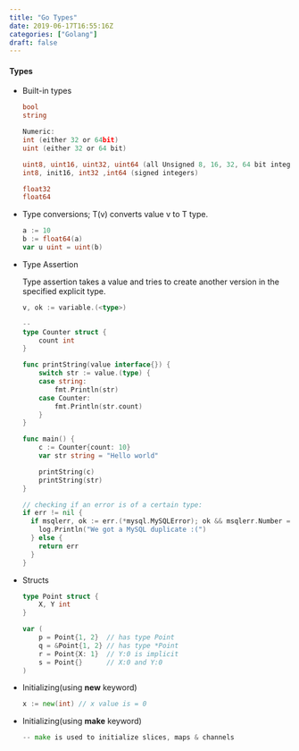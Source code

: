 ```yaml
---
title: "Go Types"
date: 2019-06-17T16:55:16Z
categories: ["Golang"]
draft: false
---
```


#### **Types**
* Built-in types
    ``` go
    bool 
    string
    
    Numeric:
    int (either 32 or 64bit)
    uint (either 32 or 64 bit)
    
    uint8, uint16, uint32, uint64 (all Unsigned 8, 16, 32, 64 bit integers respectively)
    int8, init16, int32 ,int64 (signed integers)
    
    float32
    float64
    ```
* Type conversions; T(v) converts value v to T type.
    ``` go
    a := 10
    b := float64(a)
    var u uint = uint(b)
    ```
* Type Assertion
    
    Type assertion takes a value and tries to create another version in the specified explicit type.
    ``` go
    v, ok := variable.(<type>)
    
    -- 
   type Counter struct {
    	count int
    }
    
    func printString(value interface{}) {
    	switch str := value.(type) {
    	case string:
    		fmt.Println(str)
    	case Counter:
    		fmt.Println(str.count)
    	}
    }
    
    func main() {
    	c := Counter{count: 10}
    	var str string = "Hello world"
    
    	printString(c)
    	printString(str)
    }
    ```
    ``` go
    // checking if an error is of a certain type:
    if err != nil {
      if msqlerr, ok := err.(*mysql.MySQLError); ok && msqlerr.Number == 1062 {
        log.Println("We got a MySQL duplicate :(")
      } else {
        return err
      }
    }
    ```
* Structs
    ``` go
    type Point struct {
    	X, Y int
    }
    
    var (
    	p = Point{1, 2}  // has type Point
    	q = &Point{1, 2} // has type *Point
    	r = Point{X: 1}  // Y:0 is implicit
    	s = Point{}      // X:0 and Y:0
    )
    ```

* Initializing(using **new** keyword)
    ``` go
    x := new(int) // x value is = 0
    
    ```
* Initializing(using **make** keyword)
    ``` go
    -- make is used to initialize slices, maps & channels
    ```
